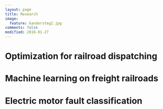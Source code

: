 ```yaml
---
layout: page
title: Research
image:
  feature: kandersteg2.jpg
comments: false
modified: 2018-01-27
---
```


# Optimization for railroad dispatching

# Machine learning on freight railroads

# Electric motor fault classification